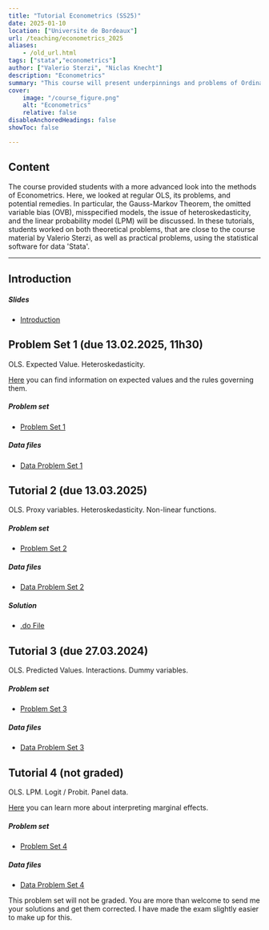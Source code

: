 ```yaml
---
title: "Tutorial Econometrics (SS25)" 
date: 2025-01-10
location: ["Universite de Bordeaux"]
url: /teaching/econometrics_2025
aliases:
    - /old_url.html
tags: ["stata","econometrics"]
author: ["Valerio Sterzi", "Niclas Knecht"]
description: "Econometrics" 
summary: "This course will present underpinnings and problems of Ordinary Least Squares (OLS) regressions. In tutorials, students will work on both theoretical and practical problems."
cover:
    image: "/course_figure.png"
    alt: "Econometrics"
    relative: false
disableAnchoredHeadings: false
showToc: false

---
```


## Content

The course provided students with a more advanced look into the methods of Econometrics. Here, we looked at regular OLS, its problems, and potential remedies. In particular, the Gauss-Markov Theorem, the omitted variable bias (OVB), misspecified models, the issue of heteroskedasticity, and the linear probability model (LPM) will be discussed. In these tutorials, students worked on both theoretical problems, that are close to the course material by Valerio Sterzi, as well as practical problems, using the statistical software for data 'Stata'. 

---



## Introduction

##### Slides

- [Introduction](/teaching/econometrics_2025_presentation_introduction.pdf)



## Problem Set 1 (due 13.02.2025, 11h30)

OLS. Expected Value. Heteroskedasticity. 

[Here](https://www.stat.auckland.ac.nz/~fewster/325/notes/ch3.pdf) you can find information on expected values and the rules governing them.


##### Problem set

- [Problem Set 1](/teaching/econometrics_2025_ps1.pdf)


##### Data files

- [Data Problem Set 1](/teaching/econometrics_2025_td1_data.zip)



## Tutorial 2 (due 13.03.2025)

OLS. Proxy variables. Heteroskedasticity. Non-linear functions.

##### Problem set

- [Problem Set 2](/teaching/econometrics_2025_ps2.pdf)


##### Data files

- [Data Problem Set 2](/teaching/econometrics_2025_td2_data.zip)


##### Solution
- [.do File](/teaching/econometrics_2025_td2_solutions.do)



## Tutorial 3 (due 27.03.2024)

OLS. Predicted Values. Interactions. Dummy variables.

##### Problem set

- [Problem Set 3](/teaching/econometrics_2025_ps3.pdf)


##### Data files

- [Data Problem Set 3](/teaching/econometrics_2025_td3_data.zip)


<!---
##### Solutions
- [.do File](/teaching/econometrics_2025_td3_solutions.do)
- [.pdf File](/teaching/econometrics_2025_td3_solutions.pdf)
-->

## Tutorial 4 (not graded)

OLS. LPM. Logit / Probit. Panel data.

[Here](https://clas.ucdenver.edu/marcelo-perraillon/sites/default/files/attached-files/perraillon_marginal_effects_lecture_lisbon.pdf) you can learn more about interpreting marginal effects.

##### Problem set

- [Problem Set 4](/teaching/econometrics_2025_ps4.pdf)


##### Data files

- [Data Problem Set 4](/teaching/econometrics_2025_td4_data.zip)

This problem set will not be graded. You are more than welcome to send me your solutions and get them corrected. I have made the exam slightly easier to make up for this.
